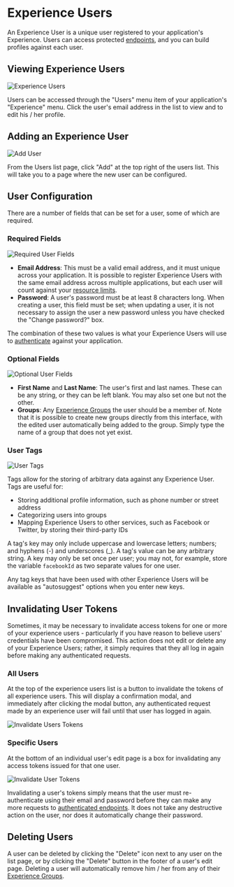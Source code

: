 # Experience Users

An Experience User is a unique user registered to your application's Experience. Users can access protected [endpoints](/experiences/endpoints/), and you can build profiles against each user.

## Viewing Experience Users

![Experience Users](/images/experiences/users-list.png "Experience Users")

Users can be accessed through the "Users" menu item of your application's "Experience" menu. Click the user's email address in the list to view and to edit his / her profile.

## Adding an Experience User

![Add User](/images/experiences/add-user.png "Add User")

From the Users list page, click "Add" at the top right of the users list. This will take you to a page where the new user can be configured.

## User Configuration

There are a number of fields that can be set for a user, some of which are required.

### Required Fields

![Required User Fields](/images/experiences/user-required-fields.png "Required User Fields")

* **Email Address**: This must be a valid email address, and it must unique across your application. It is possible to register Experience Users with the same email address across multiple applications, but each user will count against your [resource limits](/organizations/resource-limits/).
* **Password**: A user's password must be at least 8 characters long. When creating a user, this field must be set; when updating a user, it is not necessary to assign the user a new password unless you have checked the "Change password?" box.

The combination of these two values is what your Experience Users will use to [authenticate](/workflows/experience/authenticate/) against your application.

### Optional Fields

![Optional User Fields](/images/experiences/user-optional-fields.png "Optional User Fields")

* **First Name** and **Last Name**: The user's first and last names. These can be any string, or they can be left blank. You may also set one but not the other.
* **Groups**: Any [Experience Groups](/experiences/groups/) the user should be a member of. Note that it is possible to create new groups directly from this interface, with the edited user automatically being added to the group. Simply type the name of a group that does not yet exist.

### User Tags

![User Tags](/images/experiences/user-tags.png "User Tags")

Tags allow for the storing of arbitrary data against any Experience User. Tags are useful for:

* Storing additional profile information, such as phone number or street address
* Categorizing users into groups
* Mapping Experience Users to other services, such as Facebook or Twitter, by storing their third-party IDs

A tag's key may only include uppercase and lowercase letters; numbers; and hyphens (-) and underscores (\_). A tag's value can be any arbitrary string. A key may only be set once per user; you may not, for example, store the variable `facebookId` as two separate values for one user.

Any tag keys that have been used with other Experience Users will be available as "autosuggest" options when you enter new keys.

## Invalidating User Tokens

Sometimes, it may be necessary to invalidate access tokens for one or more of your experience users - particularly if you have reason to believe users' credentials have been compromised. This action does not edit or delete any of your Experience Users; rather, it simply requires that they all log in again before making any authenticated requests.

### All Users

At the top of the experience users list is a button to invalidate the tokens of all experience users. This will display a confirmation modal, and immediately after clicking the modal button, any authenticated request made by an experience user will fail until that user has logged in again.

![Invalidate Users Tokens](/images/experiences/invalidate-tokens.png "Invalidate Users Tokens")

### Specific Users

At the bottom of an individual user's edit page is a box for invalidating any access tokens issued for that one user.

![Invalidate User Tokens](/images/experiences/invalidate-user-tokens.png "Invalidate User Tokens")

Invalidating a user's tokens simply means that the user must re-authenticate using their email and password before they can make any more requests to [authenticated endpoints](/experiences/endpoints/#access-control). It does not take any destructive action on the user, nor does it automatically change their password.

## Deleting Users

A user can be deleted by clicking the "Delete" icon next to any user on the list page, or by clicking the "Delete" button in the footer of a user's edit page. Deleting a user will automatically remove him / her from any of their [Experience Groups](/experiences/groups/).
